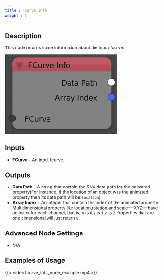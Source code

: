 ```yaml
---
title : FCurve Info
weight : 1
---
```


## Description

This node returns some information about the input fcurve.

![image](fcurve_info_node.png)

## Inputs

  - **FCurve** - An input fcurve.

## Outputs

  - **Data Path** - A string that contain the RNA data path for the
    animated property(For instance, if the location of an object was the
    animated property then its data path will be:`location`)
  - **Array Index** - An integer that contain the index of the animated
    property. Multidimensional property like location,rotation and
    scale---XYZ---have an index for each channel, that is, x is `0`,y is
    `1`,z is `2`.Properties that are one dimensional will just return
    `0`.

## Advanced Node Settings

  - N/A

## Examples of Usage

{{< video fcurve_info_node_example.mp4 >}}
